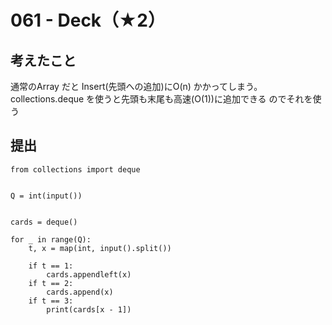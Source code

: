 # 061 - Deck（★2）

## 考えたこと

通常のArray だと Insert(先頭への追加)にO(n) かかってしまう。
collections.deque を使うと先頭も末尾も高速(O(1))に追加できる のでそれを使う


## 提出

```
from collections import deque


Q = int(input())


cards = deque()

for _ in range(Q):
    t, x = map(int, input().split())

    if t == 1:
        cards.appendleft(x)
    if t == 2:
        cards.append(x)
    if t == 3:
        print(cards[x - 1])
```